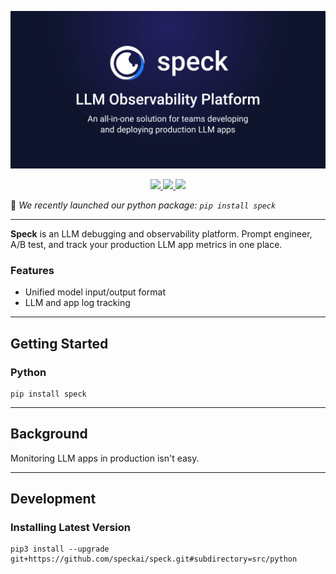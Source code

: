 <p align="center">
    <img src="assets/speck_banner.jpg">
</p>
<p align="center">
    <a href="https://pypi.org/project/speck/">
        <img src="https://img.shields.io/pypi/pyversions/speck" />
    </a>
    <a href="https://discord.com/invite/frnaYYaKj3">
        <img src="https://dcbadge.vercel.app/api/server/frnaYYaKj3?style=flat" />
    </a>
    <a href="https://github.com/speckai/speck">
        <img src="https://img.shields.io/github/commit-activity/m/speckai/speck" />
    </a>
</p>

🎊 _We recently launched our python package: `pip install speck`_

---

<b>Speck</b> is an LLM debugging and observability platform. Prompt engineer, A/B test, and track your production LLM app metrics in one place.

### Features

- Unified model input/output format
- LLM and app log tracking

---

## Getting Started

### Python

```shell
pip install speck
```

---

## Background

Monitoring LLM apps in production isn't easy.

---

## Development

### Installing Latest Version

```shell
pip3 install --upgrade git+https://github.com/speckai/speck.git#subdirectory=src/python
```
